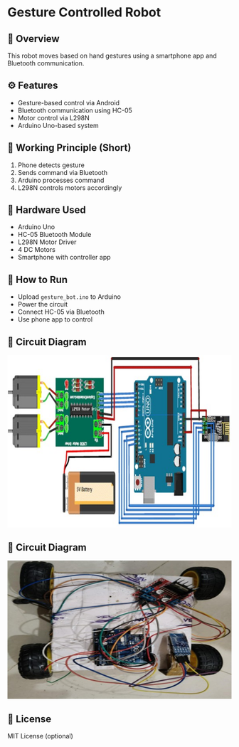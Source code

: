 # Gesture Controlled Robot

## 🚀 Overview
This robot moves based on hand gestures using a smartphone app and Bluetooth communication.

## ⚙️ Features
- Gesture-based control via Android
- Bluetooth communication using HC-05
- Motor control via L298N
- Arduino Uno-based system

## 🧠 Working Principle (Short)
1. Phone detects gesture
2. Sends command via Bluetooth
3. Arduino processes command
4. L298N controls motors accordingly

## 🔧 Hardware Used
- Arduino Uno
- HC-05 Bluetooth Module
- L298N Motor Driver
- 4 DC Motors
- Smartphone with controller app

## 🧪 How to Run
- Upload `gesture_bot.ino` to Arduino
- Power the circuit
- Connect HC-05 via Bluetooth
- Use phone app to control

## 🔌 Circuit Diagram

![Circuit Diagram](circuit_diagram.jpg)
## 🔌 Circuit Diagram

![Robot Photo](robot_photo.jpg)



## 📄 License
MIT License (optional)
